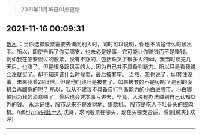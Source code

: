> 2021年11月16日01点更新
<link rel="stylesheet" href="https://cdn.jsdelivr.net/gh/taotie6/sampleJSON@main/css/photo_show.css">
<meta name="referrer" content="no-referrer" />


 ## 2021-11-16 00:09:31 

 [㪚木](https://www.coolapk.com/feed/31500697?shareKey=NTc2MzdmMjYzNDMwNjE5Mjk0N2Y~) ：当你选择股票需要去询问别人时，同时可以说明，你也不清楚什么时候出手。所以，即使告诉了你买哪支，也未必是好事，它可能让你赔钱而不是赚钱。
例如我在酷安谈过的股票，没有不涨的，包括跌哭了很多人的tcl，我当时谈完几天后，也涨了。但是很多跟风买的人，因为自己并不具备判断力<!--break-->。所以只是看我说会涨就买了。却不知道该什么时候卖，最后被套牢。
当然，我也说了，tcl套住没事，未来我看2到3倍。但是他们终归是被套了。如果被套的不是tcl呢？是别的没机会再翻身的呢？
所以，我从不建议不具备自行判断能力的小白进股市。小白哪怕因为我的消息赚了，最后也会凭本事亏进去，毕竟，人没有办法赚到自己认知以外的钱。
永远记住，股市从来不是发财地、提款机。
股市是吃人不吐骨头的绞肉机。//<a class="feed-link-uname" href="/u/Flyme只此一人">@Flyme只此一人</a>:沈哥，求问股票在哪买，现在买哪支合适，感谢[微笑][欢呼] 

<div class="album">
</div>

 ------- 

